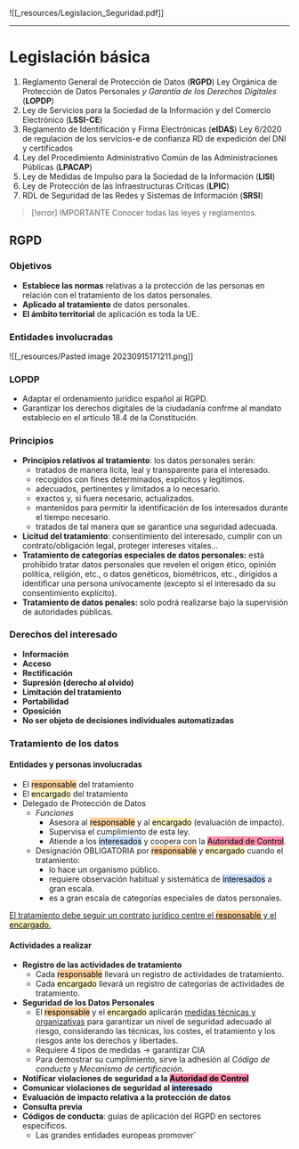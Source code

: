![[_resources/Legislacion_Seguridad.pdf]]

---

# Legislación básica

1. Reglamento General de Protección de Datos (**RGPD**)
     Ley Orgánica de Protección de Datos Personales *y Garantía de los Derechos Digitales* (**LOPDP**)
2. Ley de Servicios para la Sociedad de la Información y del Comercio Electrónico (**LSSI-CE**)
3. Reglamento de Identificación y Firma Electrónicas (**eIDAS**)
     Ley 6/2020 de regulación de los servicios-e de confianza
     RD de expedición del DNI y certificados
4. Ley del Procedimiento Administrativo Común de las Administraciones Públicas (**LPACAP**)
5. Ley de Medidas de Impulso para la Sociedad de la Información (**LISI**)
6. Ley de Protección de las Infraestructuras Críticas (**LPIC**)
7. RDL de Seguridad de las Redes y Sistemas de Información (**SRSI**)
   
> [!error] IMPORTANTE
> Conocer todas las leyes y reglamentos.


## RGPD
### Objetivos
- **Establece las normas** relativas a la protección de las personas en relación con el tratamiento de los datos personales.
- **Aplicado al tratamiento** de datos personales.
- **El ámbito territorial** de aplicación es toda la UE.

### Entidades involucradas
![[_resources/Pasted image 20230915171211.png]]

### LOPDP
- Adaptar el ordenamiento jurídico español al RGPD.
- Garantizar los derechos digitales de la ciudadanía confrme al mandato establecio en el artículo 18.4 de la Constitución.

### Principios
- **Principios relativos al tratamiento**: los datos personales serán:
	- tratados de manera lícita, leal y transparente para el interesado.
	- recogidos con fines determinados, explícitos y legítimos.
	- adecuados, pertinentes y limitados a lo necesario.
	- exactos y, si fuera necesario, actualizados.
	- mantenidos para permitir la identificación de los interesados durante el tiempo necesario.
	- tratados de tal manera que se garantice una seguridad adecuada.
- **Licitud del tratamiento**: consentimiento del interesado, cumplir con un contrato/obligación legal, proteger intereses vitales...
- **Tratamiento de categorías especiales de datos personales:** está prohibido tratar datos personales que revelen el origen ético, opinión política, religión, etc., o datos genéticos, biométricos, etc., dirigidos a identificar una persona unívocamente (excepto si el interesado da su consentimiento explícito).
- **Tratamiento de datos penales:** solo podrá realizarse bajo la supervisión de autoridades públicas.

### Derechos del interesado
- **Información**
- **Acceso**
- **Rectificación**
- **Supresión (derecho al olvido)**
- **Limitación del tratamiento**
- **Portabilidad**
- **Oposición**
- **No ser objeto de decisiones individuales automatizadas**

### Tratamiento de los datos
#### Entidades y personas involucradas
- El <mark style="background: #FFB86CA6;">responsable</mark> del tratamiento
- El <mark style="background: #FFF3A3A6;">encargado</mark> del tratamiento
- Delegado de Protección de Datos
	- *Funciones*
		- Asesora al <mark style="background: #FFB86CA6;">responsable</mark> y al <mark style="background: #FFF3A3A6;">encargado</mark> (evaluación de impacto).
		- Supervisa el cumplimiento de esta ley.
		- Atiende a los <mark style="background: #ADCCFFA6;">interesados</mark> y coopera con la <mark style="background: #FF5582A6;">Autoridad de Control</mark>.
	- Designación OBLIGATORIA por <mark style="background: #FFB86CA6;">responsable</mark> y <mark style="background: #FFF3A3A6;">encargado</mark> cuando el tratamiento:
		- lo hace un organismo público.
		- requiere observación habitual y sistemática de <mark style="background: #ADCCFFA6;">interesados</mark> a gran escala.
		- es a gran escala de categorías especiales de datos personales.

<u>El tratamiento debe seguir un contrato jurídico centre el <mark style="background: #FFB86CA6;">responsable</mark> y el <mark style="background: #FFF3A3A6;">encargado</mark>.</u>
#### Actividades a realizar
- **Registro de las actividades de tratamiento**
	- Cada <mark style="background: #FFB86CA6;">responsable</mark> llevará un registro de actividades de tratamiento.
	- Cada <mark style="background: #FFF3A3A6;">encargado</mark> llevará un registro de categorías de actividades de tratamiento.
- **Seguridad de los Datos Personales**
	- El <mark style="background: #FFB86CA6;">responsable</mark> y el <mark style="background: #FFF3A3A6;">encargado</mark> aplicarán <u>medidas técnicas y organizativas</u> para garantizar un nivel de seguridad adecuado al riesgo, considerando las técnicas, los costes, el tratamiento y los riesgos ante los derechos y libertades.
	- Requiere 4 tipos de medidas → garantizar CIA
	- Para demostrar su cumplimiento, sirve la adhesión al *Código de conducta* y *Mecanismo de certificación*.
- **Notificar violaciones de seguridad a la <mark style="background: #FF5582A6;"><b>Autoridad de Control</b></mark>**
- **Comunicar violaciones de seguridad al <mark style="background: #ADCCFFA6;"><b>interesado</b></mark>**
- **Evaluación de impacto relativa a la protección de datos**
- **Consulta previa**
- **Códigos de conducta**: guías de aplicación del RGPD en sectores específicos.
	- Las grandes entidades europeas promover´
